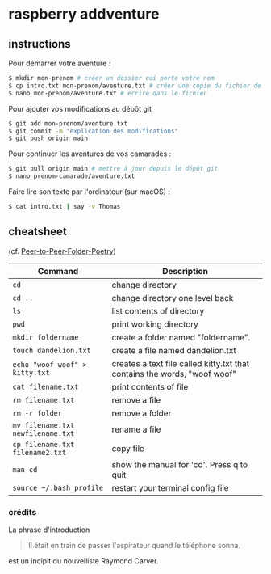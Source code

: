 # raspberry addventure

## instructions

Pour démarrer votre aventure :

```sh
$ mkdir mon-prenom # créer un dossier qui porte votre nom
$ cp intro.txt mon-prenom/aventure.txt # créer une copie du fichier de base dans ce dossier
$ nano mon-prenom/aventure.txt # ecrire dans le fichier
```

Pour ajouter vos modifications au dépôt git

```sh
$ git add mon-prenom/aventure.txt
$ git commit -m "explication des modifications"
$ git push origin main
```

Pour continuer les aventures de vos camarades :

```sh
$ git pull origin main # mettre à jour depuis le dépôt git
$ nano prenom-camarade/aventure.txt
```

Faire lire son texte par l'ordinateur (sur macOS) :

```sh
$ cat intro.txt | say -v Thomas
```

## cheatsheet

(cf. [Peer-to-Peer-Folder-Poetry](https://github.com/melaniehoff/Peer-to-Peer-Folder-Poetry/blob/master/code-societies-2020.md))

| Command                                    | Description                                   |
| ------------------------------------------ | --------------------------------------------- |
| `cd`                                       | change directory                              |
| `cd ..`                                    | change directory one level back               |
| `ls`                                       | list contents of directory                    |
| `pwd`                                      | print working directory                       |
| `mkdir foldername`                         | create a folder named "foldername".           |
| `touch dandelion.txt`                      | create a file named dandelion.txt             |
| `echo "woof woof" > kitty.txt`             | creates a text file called kitty.txt that contains the words, "woof woof"|
| `cat filename.txt`                         | print contents of file                        |
| `rm filename.txt`                          | remove a file                                 |
| `rm -r folder`                             | remove a folder                               |
| `mv filename.txt newfilename.txt`          | rename a file                                 |
| `cp filename.txt filename2.txt`            | copy file                                     |
| `man cd`                                   | show the manual for 'cd'. Press q to quit     |
| `source ~/.bash_profile`                   | restart your terminal config file             |


### crédits

La phrase d'introduction

> Il était en train de passer l'aspirateur quand le téléphone sonna.

est un incipit du nouvelliste Raymond Carver.
